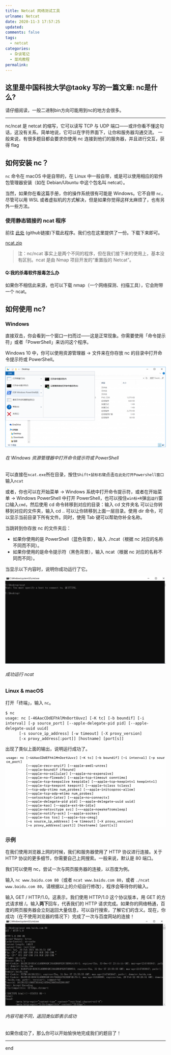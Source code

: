 ```yaml
---
title: Netcat 网络测试工具
urlname: Netcat
date: 2020-11-3 17:57:25
updated: 
comments: false
tags: 
  - netcat
categories: 
  - 杂谈笔记
  - 菜鸡教程
permalink: 
---
```


**这里是中国科技大学@taoky 写的一篇文章: nc是什么?**
---

请仔细阅读，一般二进制bin方向可能用到nc的地方会很多。



---
nc/ncat 是 netcat 的缩写，它可以读写 TCP 与 UDP 端口——或许你看不懂这句话，这没有关系。简单地说，它可以在字符界面下，让你和服务器沟通交流。
一般来说，有很多题目都会要求你使用 nc 连接到他们的服务器，并且进行交互，获得 flag

## 如何安装 nc？

`nc` 命令在 macOS 中是自带的，在 Linux 中一般自带，或是可以使用相应的软件包管理器安装（如在 Debian/Ubuntu 中这个包名叫 netcat）。

当然，如果你在看这篇手册，你的操作系统很有可能是 Windows。它不自带 `nc`，尽管可以用 WSL 或者虚拟机的方式解决，但是如果你觉得这样太麻烦了，也有另外一些方法。

### 使用静态链接的 ncat 程序

前往 [此处](https://github.com/andrew-d/static-binaries/blob/master/binaries/windows/x86/ncat.exe) (github链接)下载此程序。我们也在这里提供了一份。下载下来即可。

[ncat.zip](/download/ncat.zip)

> 注：nc/ncat 事实上是两个不同的程序，但在我们接下来的使用上，基本没有区别。ncat 是由 Nmap 项目开发的“重置版的 Netcat”。

#### Q:我的杀毒软件报毒怎么办

如果你不相信此来源，也可以下载 nmap（一个网络探测、扫描工具），它会附带一个 ncat。

## 如何使用 nc?

### Windows

直接双击，你会看到一个窗口一扫而过——这是正常现象。你需要使用「命令提示符」或者「PowerShell」来访问这个程序。

Windows 10 中，你可以使用资源管理器 -> 文件来在你存放 nc 的目录中打开命令提示符或 PowerShell。

![](Netcat%20%E7%BD%91%E7%BB%9C%E6%B5%8B%E8%AF%95%E5%B7%A5%E5%85%B7/explorer-1024x510.png)
###### 在 Windows 资源管理器中打开命令提示符或 PowerShell

可以直接在`ncat.exe`所在目录，按住`Shift+鼠标右键`点击`在此处打开Powershell窗口`输入`ncat`

或者，你也可以在开始菜单 -> Windows 系统中打开命令提示符，或者在开始菜单 -> Windows PowerShell 中打开 PowerShell，也可以按住`win标+R`弹出`运行`窗口输入`cmd`，然后使用 cd 命令转移到对应的目录：输入 cd 文件夹名 可以让你转移到对应的文件夹，输入 cd .. 可以让你转移到上面一层目录。使用 dir 命令，可以显示当前目录下所有文件。同时，使用 Tab 键可以帮助你补全名称。

当跳转到你存放 nc 的文件夹后：

- 如果你使用的是 PowerShell（蓝色背景），输入 ./ncat（根据 nc 对应的名称不同而不同）。
- 如果你使用的是命令提示符（黑色背景），输入 ncat（根据 nc 对应的名称不同而不同）。

当显示以下内容时，说明你成功运行了它。

![nc](Netcat%20%E7%BD%91%E7%BB%9C%E6%B5%8B%E8%AF%95%E5%B7%A5%E5%85%B7/image-20210220172523253.png)
###### 成功运行 ncat


### Linux & macOS

打开「终端」，输入 `nc`。

```
$ nc
usage: nc [-46AacCDdEFhklMnOortUuvz] [-K tc] [-b boundif] [-i interval] [-p source_port] [--apple-delegate-pid pid] [--apple-delegate-uuid uuid]
	  [-s source_ip_address] [-w timeout] [-X proxy_version]
	  [-x proxy_address[:port]] [hostname] [port[s]]
```

出现了类似上面的输出，说明运行成功了。

![image-20210220170815879](Netcat%20%E7%BD%91%E7%BB%9C%E6%B5%8B%E8%AF%95%E5%B7%A5%E5%85%B7/image-20210220170815879.png)


### 示例

在我们使用浏览器上网的时候，我们和服务器使用了 HTTP 协议进行连接。关于 HTTP 协议的更多细节，你需要自己上网搜索。一般来说，默认是 80 端口。

我们可以使用 nc，尝试一次与网页服务器的连接，以百度为例。

输入 `nc www.baidu.com 80`（或者 `ncat www.baidu.com 80`，或者 `./ncat www.baidu.com 80`，请根据以上的介绍自行修改），程序会等待你的输入。

输入 GET / HTTP/1.0。这表示，我们使用 HTTP/1.0 这个协议版本，用 GET 的方式请求根 /。输入**两下**回车，代表我们的 HTTP 请求完成。如果你的网络畅通，百度的网页服务器会立刻返回大量信息，可以自行搜索，了解它们的含义。现在，你成功（在不使用浏览器的情况下）完成了一次与百度网站的连接！
![nc success](Netcat%20%E7%BD%91%E7%BB%9C%E6%B5%8B%E8%AF%95%E5%B7%A5%E5%85%B7/image-20210220172713535.png)
###### 内容可能不同，返回类似即表示成功

如果你成功了，那么你可以开始愉快地完成我们的题目了！

---
end